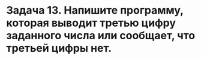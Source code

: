 # Задача 13. Напишите программу, которая выводит третью цифру заданного числа или сообщает, что третьей цифры нет.